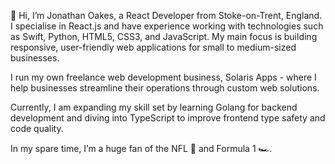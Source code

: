 👋 Hi, I’m Jonathan Oakes, a React Developer from Stoke-on-Trent, England.
I specialise in React.js and have experience working with technologies such as Swift, Python, HTML5, CSS3, and JavaScript. My main focus is building responsive, user-friendly web applications for small to medium-sized businesses.

I run my own freelance web development business, Solaris Apps - where I help businesses streamline their operations through custom web solutions.

Currently, I am expanding my skill set by learning Golang for backend development and diving into TypeScript to improve frontend type safety and code quality.

In my spare time, I’m a huge fan of the NFL 🏈 and Formula 1 🏎️.


